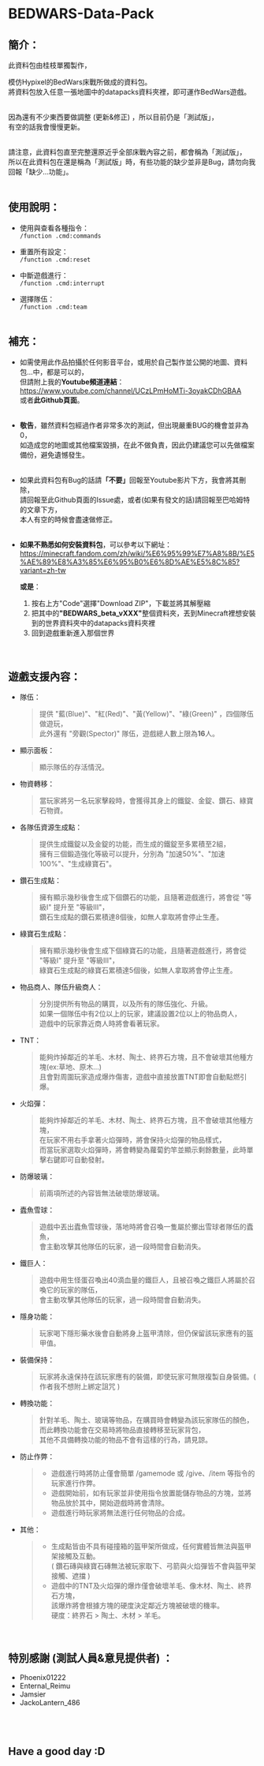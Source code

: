 # BEDWARS-Data-Pack

<!-- 請注意，這個檔案是.md檔，如果您下載下來並用普通文字檔(.txt)開啟，會難以觀看，請轉移至Github頁面觀看即可。 -->

## <b>簡介</b>：
此資料包由桂枝單獨製作，

模仿Hypixel的BedWars床戰所做成的資料包。<br>
將資料包放入任意一張地圖中的datapacks資料夾裡，即可運作BedWars遊戲。<br><br>

因為還有不少東西要做調整 (更新&修正) ，所以目前仍是「測試版」，<br>
有空的話我會慢慢更新。<br><br>

請注意，此資料包直至完整還原近乎全部床戰內容之前，都會稱為「測試版」，<br>
所以在此資料包在還是稱為「測試版」時，有些功能的缺少並非是Bug，請勿向我回報「缺少...功能」。<br><br>


## <b>使用說明</b>：
- 使用與查看各種指令：<br>
`/function .cmd:commands`<br>

- 重置所有設定：<br>
`/function .cmd:reset`<br>

- 中斷遊戲進行：<br>
`/function .cmd:interrupt`<br>

- 選擇隊伍：<br>
`/function .cmd:team`<br><br>


## <b>補充</b>：
- 如需使用此作品拍攝於任何影音平台，或用於自己製作並公開的地圖、資料包...中，都是可以的，<br>
但請附上我的<b>Youtube頻道連結</b>：<br>
https://www.youtube.com/channel/UCzLPmHoMTi-3oyakCDhGBAA<br>
或者<b>此Github頁面</b>。<br><br>

- <b>敬告</b>，雖然資料包經過作者非常多次的測試，但出現嚴重BUG的機會並非為0，<br>
  如造成您的地圖或其他檔案毀損，在此不做負責，因此仍建議您可以先做檔案備份，避免遺憾發生。<br><br>

- 如果此資料包有Bug的話請<b>「不要」</b>回報至Youtube影片下方，我會將其刪除，<br>
  請回報至此Github頁面的Issue處，或者(如果有發文的話)請回報至巴哈姆特的文章下方，<br>
  本人有空的時候會盡速做修正。<br><br>

- <b>如果不熟悉如何安裝資料包</b>，可以參考以下網址：<br>
    https://minecraft.fandom.com/zh/wiki/%E6%95%99%E7%A8%8B/%E5%AE%89%E8%A3%85%E6%95%B0%E6%8D%AE%E5%8C%85?variant=zh-tw

    <b>或是</b>：
    1. 按右上方"Code"選擇"Download ZIP"，下載並將其解壓縮
    2. 把其中的<b>"BEDWARS_beta_vXXX"</b>整個資料夾，丟到Minecraft裡想安裝到的世界資料夾中的datapacks資料夾裡
    3. 回到遊戲重新進入那個世界<br><br><br>


## <b>遊戲支援內容</b>：
- 隊伍：
  > 提供 "藍(Blue)"、"紅(Red)"、"黃(Yellow)"、"綠(Green)" ，四個隊伍做遊玩，<br>
    此外還有 "旁觀(Spector)" 隊伍，遊戲總人數上限為<b>16</b>人。<br>

- 顯示面板：
  > 顯示隊伍的存活情況。<br>

- 物資轉移：
  > 當玩家將另一名玩家擊殺時，會獲得其身上的鐵錠、金錠、鑽石、綠寶石物資。<br>

- 各隊伍資源生成點：
  > 提供生成鐵錠以及金錠的功能，而生成的鐵錠至多累積至2組，<br>
    擁有三個鍛造強化等級可以提升，分別為 "加速50%"、"加速100%"、"生成綠寶石"。<br>

- 鑽石生成點：
  > 擁有顯示幾秒後會生成下個鑽石的功能，且隨著遊戲進行，將會從 "等級I" 提升至 "等級III"，<br>
    鑽石生成點的鑽石累積達8個後，如無人拿取將會停止生產。<br>

- 綠寶石生成點：
  > 擁有顯示幾秒後會生成下個綠寶石的功能，且隨著遊戲進行，將會從 "等級I" 提升至 "等級III"，<br>
    綠寶石生成點的綠寶石累積達5個後，如無人拿取將會停止生產。<br>

- 物品商人、隊伍升級商人：
  > 分別提供所有物品的購買，以及所有的隊伍強化、升級。<br>
    如果一個隊伍中有2位以上的玩家，建議設置2位以上的物品商人，<br>
    遊戲中的玩家靠近商人時將會看著玩家。<br>

- TNT：
  > 能夠炸掉鄰近的羊毛、木材、陶土、終界石方塊，且不會破壞其他種方塊(ex:草地、原木...)<br>
    且會對周圍玩家造成爆炸傷害，遊戲中直接放置TNT即會自動點燃引爆。<br>

- 火焰彈：
  > 能夠炸掉鄰近的羊毛、木材、陶土、終界石方塊，且不會破壞其他種方塊，<br>
    在玩家不用右手拿著火焰彈時，將會保持火焰彈的物品樣式，<br>
    而當玩家選取火焰彈時，將會轉變為蘿蔔釣竿並顯示剩餘數量，此時單擊右鍵即可自動發射。<br>

- 防爆玻璃：
  > 前兩項所述的內容皆無法破壞防爆玻璃。<br>

- 蠹魚雪球：
  > 遊戲中丟出蠹魚雪球後，落地時將會召喚一隻屬於擲出雪球者隊伍的蠹魚，<br>
    會主動攻擊其他隊伍的玩家，過一段時間會自動消失。<br>

- 鐵巨人：
  > 遊戲中用生怪蛋召喚出40滴血量的鐵巨人，且被召喚之鐵巨人將屬於召喚它的玩家的隊伍，<br>
    會主動攻擊其他隊伍的玩家，過一段時間會自動消失。<br>

- 隱身功能：
  > 玩家喝下隱形藥水後會自動將身上盔甲清除，但仍保留該玩家應有的盔甲值。<br>

- 裝備保持：
  > 玩家將永遠保持在該玩家應有的裝備，即使玩家可無限複製自身裝備。( 作者我不想附上綁定詛咒 )<br>

- 轉換功能：
  > 針對羊毛、陶土、玻璃等物品，在購買時會轉變為該玩家隊伍的顏色，<br>
    而此轉換功能會在交易時將物品直接轉移至玩家背包，<br>
    其他不具備轉換功能的物品不會有這樣的行為，請見諒。<br>

- 防止作弊：
  > - 遊戲進行時將防止僅會簡單 /gamemode 或 /give、/item 等指令的玩家進行作弊。<br>
  > - 遊戲開始前，如有玩家並非使用指令放置能儲存物品的方塊，並將物品放於其中，開始遊戲時將會清除。<br>
  > - 遊戲進行時玩家將無法進行任何物品的合成。<br>

- 其他：
  > - 生成點皆由不具有碰撞箱的盔甲架所做成，任何實體皆無法與盔甲架接觸及互動。<br>
      ( 鑽石磚與綠寶石磚無法被玩家取下、弓箭與火焰彈皆不會與盔甲架接觸、遮擋 )<br>
  > - 遊戲中的TNT及火焰彈的爆炸僅會破壞羊毛、像木材、陶土、終界石方塊，<br>
      該爆炸將會根據方塊的硬度決定鄰近方塊被破壞的機率。<br>
      硬度：終界石 > 陶土、木材 > 羊毛。<br>

<br>

## <b>特別感謝 (測試人員&意見提供者) </b>：
- Phoenix01222
- Enternal_Reimu
- Jamsier
- JackoLantern_486

<br><br>
## <b>Have a good day :D</b>
